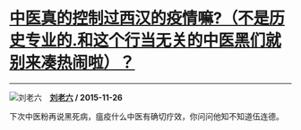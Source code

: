 # [中医真的控制过西汉的疫情嘛?（不是历史专业的.和这个行当无关的中医黑们就别来凑热闹啦）？](https://www.zhihu.com/answer/74026746)

-----------------------------------------------------------------------------------------

![刘老六](https://pic1.zhimg.com/v2-884fa2402e09e179c1a5ffe685d28f70.jpg?source=1940ef5c "刘老六")&emsp;**[刘老六](https://www.zhihu.com/people/liu-lao-liu-22) / 2015-11-26**

下次中医粉再说黑死病，瘟疫什么中医有确切疗效，你问问他知不知道伍连德。